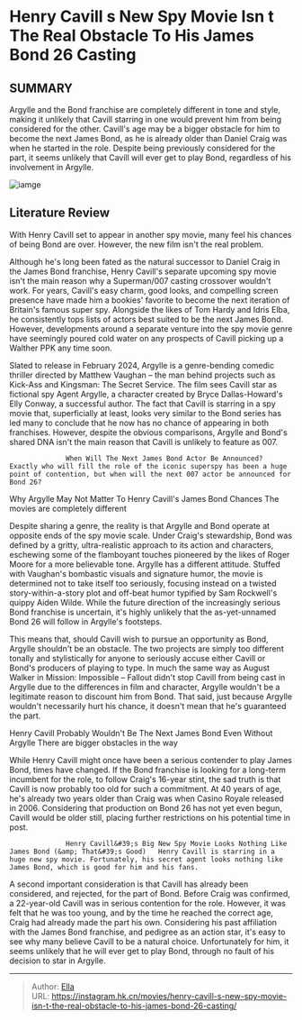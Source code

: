 # Henry Cavill s New Spy Movie Isn t The Real Obstacle To His James Bond 26 Casting


## SUMMARY 



  Argylle and the Bond franchise are completely different in tone and style, making it unlikely that Cavill starring in one would prevent him from being considered for the other.   Cavill&#39;s age may be a bigger obstacle for him to become the next James Bond, as he is already older than Daniel Craig was when he started in the role.   Despite being previously considered for the part, it seems unlikely that Cavill will ever get to play Bond, regardless of his involvement in Argylle.  

![iamge](https://static1.srcdn.com/wordpress/wp-content/uploads/2024/01/henry-cavill-argylle-movie-next-james-bond-26-casting-problem.jpeg)

## Literature Review

With Henry Cavill set to appear in another spy movie, many feel his chances of being Bond are over. However, the new film isn&#39;t the real problem.




Although he&#39;s long been fated as the natural successor to Daniel Craig in the James Bond franchise, Henry Cavill&#39;s separate upcoming spy movie isn&#39;t the main reason why a Superman/007 casting crossover wouldn&#39;t work. For years, Cavill&#39;s easy charm, good looks, and compelling screen presence have made him a bookies&#39; favorite to become the next iteration of Britain&#39;s famous super spy. Alongside the likes of Tom Hardy and Idris Elba, he consistently tops lists of actors best suited to be the next James Bond. However, developments around a separate venture into the spy movie genre have seemingly poured cold water on any prospects of Cavill picking up a Walther PPK any time soon.




Slated to release in February 2024, Argylle is a genre-bending comedic thriller directed by Matthew Vaughan – the man behind projects such as Kick-Ass and Kingsman: The Secret Service. The film sees Cavill star as fictional spy Agent Argylle, a character created by Bryce Dallas-Howard&#39;s Elly Conway, a successful author. The fact that Cavill is starring in a spy movie that, superficially at least, looks very similar to the Bond series has led many to conclude that he now has no chance of appearing in both franchises. However, despite the obvious comparisons, Argylle and Bond&#39;s shared DNA isn&#39;t the main reason that Cavill is unlikely to feature as 007.

                  When Will The Next James Bond Actor Be Announced?   Exactly who will fill the role of the iconic superspy has been a huge point of contention, but when will the next 007 actor be announced for Bond 26?   


 Why Argylle May Not Matter To Henry Cavill&#39;s James Bond Chances 
The movies are completely different
         




Despite sharing a genre, the reality is that Argylle and Bond operate at opposite ends of the spy movie scale. Under Craig&#39;s stewardship, Bond was defined by a gritty, ultra-realistic approach to its action and characters, eschewing some of the flamboyant touches pioneered by the likes of Roger Moore for a more believable tone. Argylle has a different attitude. Stuffed with Vaughan&#39;s bombastic visuals and signature humor, the movie is determined not to take itself too seriously, focusing instead on a twisted story-within-a-story plot and off-beat humor typified by Sam Rockwell&#39;s quippy Aiden Wilde. While the future direction of the increasingly serious Bond franchise is uncertain, it&#39;s highly unlikely that the as-yet-unnamed Bond 26 will follow in Argylle&#39;s footsteps.

This means that, should Cavill wish to pursue an opportunity as Bond, Argylle shouldn&#39;t be an obstacle. The two projects are simply too different tonally and stylistically for anyone to seriously accuse either Cavill or Bond&#39;s producers of playing to type. In much the same way as August Walker in Mission: Impossible – Fallout didn&#39;t stop Cavill from being cast in Argylle due to the differences in film and character, Argylle wouldn&#39;t be a legitimate reason to discount him from Bond. That said, just because Argylle wouldn&#39;t necessarily hurt his chance, it doesn&#39;t mean that he&#39;s guaranteed the part.






 Henry Cavill Probably Wouldn&#39;t Be The Next James Bond Even Without Argylle 
There are bigger obstacles in the way
          

While Henry Cavill might once have been a serious contender to play James Bond, times have changed. If the Bond franchise is looking for a long-term incumbent for the role, to follow Craig&#39;s 16-year stint, the sad truth is that Cavill is now probably too old for such a commitment. At 40 years of age, he&#39;s already two years older than Craig was when Casino Royale released in 2006. Considering that production on Bond 26 has not yet even begun, Cavill would be older still, placing further restrictions on his potential time in post.

                  Henry Cavill&#39;s Big New Spy Movie Looks Nothing Like James Bond (&amp; That&#39;s Good)   Henry Cavill is starring in a huge new spy movie. Fortunately, his secret agent looks nothing like James Bond, which is good for him and his fans.   




A second important consideration is that Cavill has already been considered, and rejected, for the part of Bond. Before Craig was confirmed, a 22-year-old Cavill was in serious contention for the role. However, it was felt that he was too young, and by the time he reached the correct age, Craig had already made the part his own. Considering his past affiliation with the James Bond franchise, and pedigree as an action star, it&#39;s easy to see why many believe Cavill to be a natural choice. Unfortunately for him, it seems unlikely that he will ever get to play Bond, through no fault of his decision to star in Argylle.



---

> Author: [Ella](https://instagram.hk.cn/)  
> URL: https://instagram.hk.cn/movies/henry-cavill-s-new-spy-movie-isn-t-the-real-obstacle-to-his-james-bond-26-casting/  

